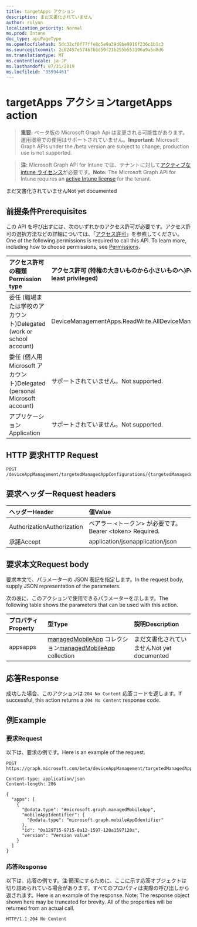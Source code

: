 ```yaml
---
title: targetApps アクション
description: まだ文書化されていません
author: rolyon
localization_priority: Normal
ms.prod: Intune
doc_type: apiPageType
ms.openlocfilehash: 5dc32cf8f77ffe8c5e9a39d9be9916f236c1b1c3
ms.sourcegitcommit: 2c62457e57467b8d50f21b255b553106a9a5d8d6
ms.translationtype: MT
ms.contentlocale: ja-JP
ms.lasthandoff: 07/31/2019
ms.locfileid: "35994461"
---
```

# <a name="targetapps-action"></a><span data-ttu-id="436eb-103">targetApps アクション</span><span class="sxs-lookup"><span data-stu-id="436eb-103">targetApps action</span></span>

> <span data-ttu-id="436eb-104">**重要:** ベータ版の Microsoft Graph Api は変更される可能性があります。運用環境での使用はサポートされていません。</span><span class="sxs-lookup"><span data-stu-id="436eb-104">**Important:** Microsoft Graph APIs under the /beta version are subject to change; production use is not supported.</span></span>

> <span data-ttu-id="436eb-105">**注:** Microsoft Graph API for Intune では、テナントに対して[アクティブな intune ライセンス](https://go.microsoft.com/fwlink/?linkid=839381)が必要です。</span><span class="sxs-lookup"><span data-stu-id="436eb-105">**Note:** The Microsoft Graph API for Intune requires an [active Intune license](https://go.microsoft.com/fwlink/?linkid=839381) for the tenant.</span></span>

<span data-ttu-id="436eb-106">まだ文書化されていません</span><span class="sxs-lookup"><span data-stu-id="436eb-106">Not yet documented</span></span>

## <a name="prerequisites"></a><span data-ttu-id="436eb-107">前提条件</span><span class="sxs-lookup"><span data-stu-id="436eb-107">Prerequisites</span></span>
<span data-ttu-id="436eb-p101">この API を呼び出すには、次のいずれかのアクセス許可が必要です。アクセス許可の選択方法などの詳細については、「[アクセス許可](/graph/permissions-reference)」を参照してください。</span><span class="sxs-lookup"><span data-stu-id="436eb-p101">One of the following permissions is required to call this API. To learn more, including how to choose permissions, see [Permissions](/graph/permissions-reference).</span></span>

|<span data-ttu-id="436eb-110">アクセス許可の種類</span><span class="sxs-lookup"><span data-stu-id="436eb-110">Permission type</span></span>|<span data-ttu-id="436eb-111">アクセス許可 (特権の大きいものから小さいものへ)</span><span class="sxs-lookup"><span data-stu-id="436eb-111">Permissions (from most to least privileged)</span></span>|
|:---|:---|
|<span data-ttu-id="436eb-112">委任 (職場または学校のアカウント)</span><span class="sxs-lookup"><span data-stu-id="436eb-112">Delegated (work or school account)</span></span>|<span data-ttu-id="436eb-113">DeviceManagementApps.ReadWrite.All</span><span class="sxs-lookup"><span data-stu-id="436eb-113">DeviceManagementApps.ReadWrite.All</span></span>|
|<span data-ttu-id="436eb-114">委任 (個人用 Microsoft アカウント)</span><span class="sxs-lookup"><span data-stu-id="436eb-114">Delegated (personal Microsoft account)</span></span>|<span data-ttu-id="436eb-115">サポートされていません。</span><span class="sxs-lookup"><span data-stu-id="436eb-115">Not supported.</span></span>|
|<span data-ttu-id="436eb-116">アプリケーション</span><span class="sxs-lookup"><span data-stu-id="436eb-116">Application</span></span>|<span data-ttu-id="436eb-117">サポートされていません。</span><span class="sxs-lookup"><span data-stu-id="436eb-117">Not supported.</span></span>|

## <a name="http-request"></a><span data-ttu-id="436eb-118">HTTP 要求</span><span class="sxs-lookup"><span data-stu-id="436eb-118">HTTP Request</span></span>
<!-- {
  "blockType": "ignored"
}
-->
``` http
POST /deviceAppManagement/targetedManagedAppConfigurations/{targetedManagedAppConfigurationId}/targetApps
```

## <a name="request-headers"></a><span data-ttu-id="436eb-119">要求ヘッダー</span><span class="sxs-lookup"><span data-stu-id="436eb-119">Request headers</span></span>
|<span data-ttu-id="436eb-120">ヘッダー</span><span class="sxs-lookup"><span data-stu-id="436eb-120">Header</span></span>|<span data-ttu-id="436eb-121">値</span><span class="sxs-lookup"><span data-stu-id="436eb-121">Value</span></span>|
|:---|:---|
|<span data-ttu-id="436eb-122">Authorization</span><span class="sxs-lookup"><span data-stu-id="436eb-122">Authorization</span></span>|<span data-ttu-id="436eb-123">ベアラー &lt;トークン&gt; が必要です。</span><span class="sxs-lookup"><span data-stu-id="436eb-123">Bearer &lt;token&gt; Required.</span></span>|
|<span data-ttu-id="436eb-124">承諾</span><span class="sxs-lookup"><span data-stu-id="436eb-124">Accept</span></span>|<span data-ttu-id="436eb-125">application/json</span><span class="sxs-lookup"><span data-stu-id="436eb-125">application/json</span></span>|

## <a name="request-body"></a><span data-ttu-id="436eb-126">要求本文</span><span class="sxs-lookup"><span data-stu-id="436eb-126">Request body</span></span>
<span data-ttu-id="436eb-127">要求本文で、パラメーターの JSON 表記を指定します。</span><span class="sxs-lookup"><span data-stu-id="436eb-127">In the request body, supply JSON representation of the parameters.</span></span>

<span data-ttu-id="436eb-128">次の表に、このアクションで使用できるパラメーターを示します。</span><span class="sxs-lookup"><span data-stu-id="436eb-128">The following table shows the parameters that can be used with this action.</span></span>

|<span data-ttu-id="436eb-129">プロパティ</span><span class="sxs-lookup"><span data-stu-id="436eb-129">Property</span></span>|<span data-ttu-id="436eb-130">型</span><span class="sxs-lookup"><span data-stu-id="436eb-130">Type</span></span>|<span data-ttu-id="436eb-131">説明</span><span class="sxs-lookup"><span data-stu-id="436eb-131">Description</span></span>|
|:---|:---|:---|
|<span data-ttu-id="436eb-132">apps</span><span class="sxs-lookup"><span data-stu-id="436eb-132">apps</span></span>|<span data-ttu-id="436eb-133">[managedMobileApp](../resources/intune-mam-managedmobileapp.md) コレクション</span><span class="sxs-lookup"><span data-stu-id="436eb-133">[managedMobileApp](../resources/intune-mam-managedmobileapp.md) collection</span></span>|<span data-ttu-id="436eb-134">まだ文書化されていません</span><span class="sxs-lookup"><span data-stu-id="436eb-134">Not yet documented</span></span>|



## <a name="response"></a><span data-ttu-id="436eb-135">応答</span><span class="sxs-lookup"><span data-stu-id="436eb-135">Response</span></span>
<span data-ttu-id="436eb-136">成功した場合、このアクションは `204 No Content` 応答コードを返します。</span><span class="sxs-lookup"><span data-stu-id="436eb-136">If successful, this action returns a `204 No Content` response code.</span></span>

## <a name="example"></a><span data-ttu-id="436eb-137">例</span><span class="sxs-lookup"><span data-stu-id="436eb-137">Example</span></span>

### <a name="request"></a><span data-ttu-id="436eb-138">要求</span><span class="sxs-lookup"><span data-stu-id="436eb-138">Request</span></span>
<span data-ttu-id="436eb-139">以下は、要求の例です。</span><span class="sxs-lookup"><span data-stu-id="436eb-139">Here is an example of the request.</span></span>
``` http
POST https://graph.microsoft.com/beta/deviceAppManagement/targetedManagedAppConfigurations/{targetedManagedAppConfigurationId}/targetApps

Content-type: application/json
Content-length: 286

{
  "apps": [
    {
      "@odata.type": "#microsoft.graph.managedMobileApp",
      "mobileAppIdentifier": {
        "@odata.type": "microsoft.graph.mobileAppIdentifier"
      },
      "id": "0a129715-9715-0a12-1597-120a1597120a",
      "version": "Version value"
    }
  ]
}
```

### <a name="response"></a><span data-ttu-id="436eb-140">応答</span><span class="sxs-lookup"><span data-stu-id="436eb-140">Response</span></span>
<span data-ttu-id="436eb-p102">以下は、応答の例です。注:簡潔にするために、ここに示す応答オブジェクトは切り詰められている場合があります。すべてのプロパティは実際の呼び出しから返されます。</span><span class="sxs-lookup"><span data-stu-id="436eb-p102">Here is an example of the response. Note: The response object shown here may be truncated for brevity. All of the properties will be returned from an actual call.</span></span>
``` http
HTTP/1.1 204 No Content
```





